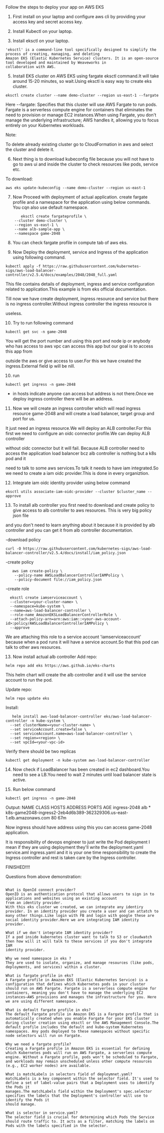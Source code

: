 Follow the steps to deploy your app on AWS EKS
1. First install on your laptop and configure aws cli by providing your access key and secret access key.

2. Install Kubectl on your laptop.

3. Install eksctl on your laptop.
```
'eksctl' is a command-line tool specifically designed to simplify the process of creating, managing, and deleting 
Amazon EKS (Elastic Kubernetes Service) clusters. It is an open-source tool developed and maintained by Weaveworks in 
collaboration with AWS.
```

5. Install EKS cluster on AWS EKS using fargate eksctl command.It will take around 15-20 minutes, so wait.Using eksctl is easy way to create eks cluster.
```
eksctl create cluster --name demo-cluster --region us-east-1 --fargate
```
Here --fargate:
Specifies that this cluster will use AWS Fargate to run pods. Fargate is a serverless compute engine for containers that eliminates the need to provision or 
manage EC2 instances.When using Fargate, you don't manage the underlying infrastructure; AWS handles it, allowing you to focus entirely on your Kubernetes 
workloads.
   
Note: 
   
To delete already existing cluster go to CloudFormation in aws and select the cluster and delete it.

6. Next thing is to download kubeconfig file because you will not have to go to aws ui and inside the cluster to check resources like pods, service etc.

To download:
```
aws eks update-kubeconfig --name demo-cluster --region us-east-1
```

7. Now Proceed with deployment of actual application. create fargate profile and a namespace for the application using below commands. You cqn also use default
namespace.
```
       eksctl create fargateprofile \
    --cluster demo-cluster \
    --region us-east-1 \
    --name alb-sample-app \
    --namespace game-2048
```
8.  You can check fargate profile in compute tab of aws eks. 

9. Now Deploy the deployment, service and Ingress of the application using following command.
```
kubectl apply -f https://raw.githubusercontent.com/kubernetes-sigs/aws-load-balancer-controller/v2.5.4/docs/examples/2048/2048_full.yaml
```
This file contains details of deployment, ingress and service configuration related to application.This example is from eks official documentation.
  
Till now we have create deployment, ingress resource and service but there is no ingress controller.Without ingress controller the ingress resource is 
  
useless.

10. Try to run following command
```
kubectl get svc -n game-2048
```
You will get the port number and using this port and node ip or anybody who has access to aws vpc can access this app but our goal is to access this app from 
  
outside the aws or give access to user.For this we have created the ingress.External field ip will be nill.

10. run
```
kubectl get ingress -n game-2048
```
* in hosts indicate anyone can access but address is not there.Once we deploy ingress controller there will be an address.

11. Now we will create an ingress controller which will read ingress resource game-2048 and will create a load balancer, target group and port for us.

It just need an ingress resource.We will deploy an ALB controller.For this first we need to configure an oidc connector profile.We can deploy ALB controller 

without oidc connector but it will fail. Because ALB controller need to access the application load balancer bcz alb controller is nothing but a k8s pod and it

need to talk to some aws services.To talk it needs to have iam integrated.So we need to create a iam oidc provider.This is done in every organiztion.

12. Integrate iam oidc identity provider using below command
```
eksctl utils associate-iam-oidc-provider --cluster $cluster_name --approve
```
13. To install alb controller you first need to download and create policy to give access to alb controller to aws resources. This is very big policy json file

and you don't need to learn anything about it because it is provided by alb controller and you can get it from alb controller documentation.

-download policy
```
curl -O https://raw.githubusercontent.com/kubernetes-sigs/aws-load-balancer-controller/v2.5.4/docs/install/iam_policy.json
```
-create policy
```
   aws iam create-policy \
    --policy-name AWSLoadBalancerControllerIAMPolicy \
    --policy-document file://iam_policy.json
  ```
-create role
```
  eksctl create iamserviceaccount \
  --cluster=<your-cluster-name> \
  --namespace=kube-system \
  --name=aws-load-balancer-controller \
  --role-name AmazonEKSLoadBalancerControllerRole \
  --attach-policy-arn=arn:aws:iam::<your-aws-account-id>:policy/AWSLoadBalancerControllerIAMPolicy \
  --approve
```
We are attaching this role to a service account 'iamserviceaccount' because when a pod runs it will have a service account.So that this pod can talk to other
aws resources.

13. Now install actual alb controller
Add repo:
```
helm repo add eks https://aws.github.io/eks-charts
```
This helm chart will create the alb controller and it will use the service account to run the pod.

Update repo:
``` 
helm repo update eks
```
Install:
```
   helm install aws-load-balancer-controller eks/aws-load-balancer-controller -n kube-system \
  --set clusterName=<your-cluster-name> \
  --set serviceAccount.create=false \
  --set serviceAccount.name=aws-load-balancer-controller \
  --set region=<region> \
  --set vpcId=<your-vpc-id>
```
Verify there should be two replicas 
```
kubectl get deployment -n kube-system aws-load-balancer-controller
```
14. Now check if LoadBalancer has been created in ec2 dashboard.You need to see a LB.You need to wait 2 minutes until load balancer state is active.

15. Run below command
```
kubectl get ingress -n game-2048
```
Output:
NAME           CLASS   HOSTS   ADDRESS                                                                  PORTS   AGE
ingress-2048   alb     *       k8s-game2048-ingress2-2eb4d6b389-362329306.us-east-1.elb.amazonaws.com   80      67m

Now ingress should have address using this you can access game-2048 application.

It is responsibility of devops engineer to just write the Pod deployment I mean if they are using deployment they'll write the deployment.yaml service.aml ingress.yaml and it is your one time responsibility to create the Ingress controller and rest is taken care by the Ingress controller.


FINISHED!!!!


Questions from above demonstration:
```

What is OpenId connect provider?
OpenID is an authentication protocol that allows users to sign in to applications and websites using an existing account 
from an identity provider.
With this eks cluster we created, we can integrate any identiry provider. In an identity provider you create a user and can attatch to 
many other things.Like login with FB and login with google these are social identity provider.Here we are integrating IAM identity provider.

What if we don't integrate IAM identity provider?
If a pod inside kubernetes cluster want to talk to S3 or cloudwatch then how will it will talk to these services if you don't integrate IAM 
identity provider.

Why we need namespace in eks ?
They are used to isolate, organize, and manage resources (like pods, deployments, and services) within a cluster. 

What is fargate profile in eks?
A Fargate profile in Amazon EKS (Elastic Kubernetes Service) is a configuration that defines which Kubernetes pods in your cluster should run on AWS Fargate. Fargate is a serverless compute engine for containers, meaning you don't have to manage the underlying EC2 instances—AWS provisions and manages the infrastructure for you. Here we are using different namespace.

What is default fargate profile in eks?
The default Fargate profile in Amazon EKS is a Fargate profile that is automatically created when you enable Fargate for your EKS cluster during cluster creation using eksctl or the AWS Management Console.The default profile includes the default and kube-system Kubernetes namespaces. Any pods deployed to these namespaces without specific node selectors will run on Fargate.

Why we need a fargate profile?
Creating a Fargate profile in Amazon EKS is essential for defining which Kubernetes pods will run on AWS Fargate, a serverless compute engine. Without a Fargate profile, pods won't be scheduled to Fargate, and workloads may remain unscheduled unless other compute resources (e.g., EC2 worker nodes) are available.

What is matchLabels in selectors field of deploymnet.yaml?
matchLabels is a key component within the selector field. It's used to define a set of label-value pairs that a Deployment uses to identify the Pods it 
manages.The matchLabels field within the Deployment's spec.selector specifies the labels that the Deployment's controller will use to identify the Pods it 
should manage.

What is selector in service.yaml?
The selector field is crucial for determining which Pods the Service should route traffic to. It acts as a filter, matching the labels on Pods with the labels specified in the selector.
```
